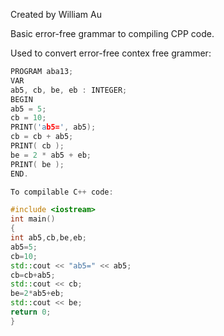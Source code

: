 Created by William Au

Basic error-free grammar to compiling CPP code.

Used to convert error-free contex free grammer:

```cpp
PROGRAM aba13;
VAR
ab5, cb, be, eb : INTEGER;
BEGIN
ab5 = 5;
cb = 10;
PRINT('ab5=', ab5);
cb = cb + ab5;
PRINT( cb );
be = 2 * ab5 + eb;
PRINT( be );
END.

To compilable C++ code:

#include <iostream>
int main()
{
int ab5,cb,be,eb;
ab5=5;
cb=10;
std::cout << "ab5=" << ab5;
cb=cb+ab5;
std::cout << cb;
be=2*ab5+eb;
std::cout << be;
return 0;
}
```